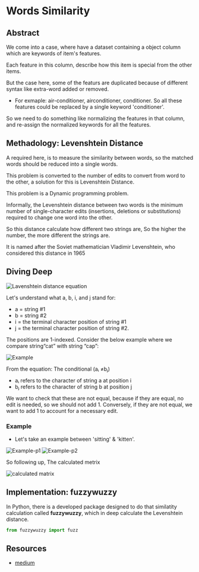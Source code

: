 # Words Similarity

## Abstract
We come into a case, where have a dataset containing a object column which are keywords of item's features.

Each feature in this column, describe how this item is special from the other items.

But the case here, some of the featurs are duplicated because of different syntax like extra-word added or removed.
- For exmaple: air-conditioner, airconditioner, conditioner. So all these features could be replaced by a single keyword 'conditioner'.

So we need to do something like normalizing the features in that column, and re-assign the normalized keywords for all the features.

## Methadology: Levenshtein Distance
A required here, is to measure the similarity between words, so the matched words should be reduced into a single words.

This problem is converted to the number of edits to convert from word to the other, a solution for this is Levenshtein Distance.

This problem is a Dynamic programming problem.

Informally, the Levenshtein distance between two words is the minimum number of single-character edits (insertions, deletions or substitutions) required to change one word into the other.

So this distance calculate how different two strings are, So the higher the number, the more different the strings are.

It is named after the Soviet mathematician Vladimir Levenshtein, who considered this distance in 1965

## Diving Deep
![Lavenshtein distance equation](https://miro.medium.com/v2/resize:fit:720/format:webp/1*o9k-pcrM-4NUrMNAqQbH9A.png)

Let's understand what a, b, i, and j stand for:
- a = string #1
- b = string #2
- i = the terminal character position of string #1
- j = the terminal character position of string #2.

The positions are 1-indexed. Consider the below example where we compare string“cat” with string “cap”:

![Example](https://miro.medium.com/v2/resize:fit:720/format:webp/1*qJB_N3hI1JZfORX3dh8XPg.jpeg)

From the equation: The conditional (aᵢ ≠bⱼ)
- aᵢ refers to the character of string a at position i
- bⱼ refers to the character of string b at position j

We want to check that these are not equal, because if they are equal, no edit is needed, so we should not add 1. Conversely, if they are not equal, we want to add 1 to account for a necessary edit.

### Example
- Let's take an example between 'sitting' & 'kitten'.
  
![Example-p1](https://miro.medium.com/v2/resize:fit:720/format:webp/1*st1J8w7x_TurdmsLN7dk5w.jpeg)
![Example-p2](https://miro.medium.com/v2/resize:fit:720/format:webp/1*Gh7uOddcEo5f7-p6MToK5Q.jpeg)

So following up, The calculated metrix

![calculated matrix](https://miro.medium.com/v2/resize:fit:640/format:webp/1*xyoq20suqByW8wzlKe9O-A.png)

## Implementation: fuzzywuzzy
In Python, there is a developed package designed to do that similatity calculation called __fuzzywuzzy__, which in deep calculate the Levenshtein distance.

```python
from fuzzywuzzy import fuzz
```


## Resources
- [medium](https://medium.com/@ethannam/understanding-the-levenshtein-distance-equation-for-beginners-c4285a5604f0)
